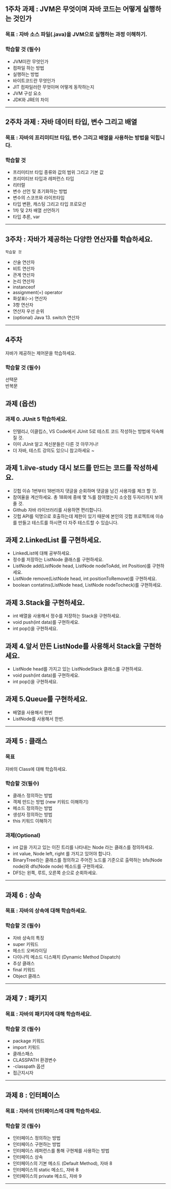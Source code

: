 
## 1주차 과제 : JVM은 무엇이며 자바 코드는 어떻게 실행하는 것인가   

### 목표 : 자바 소스 파일(.java)을 JVM으로 실행하는 과정 이해하기.   

### 학습할 것 (필수)   
* JVM이란 무엇인가   
* 컴파일 하는 방법   
* 실행하는 방법   
* 바이트코드란 무엇인가   
* JIT 컴파일러란 무엇이며 어떻게 동작하는지    
* JVM 구성 요소   
* JDK와 JRE의 차이    

-----------------------------

## 2주차 과제 : 자바 데이터 타입, 변수 그리고 배열   

### 목표 : 자바의 프리미티브 타입, 변수 그리고 배열을 사용하는 방법을 익힙니다.   

### 학습할 것    
* 프리미티브 타입 종류와 값의 범위 그리고 기본 값   
* 프리미티브 타입과 레퍼런스 타입   
* 리터럴   
* 변수 선언 및 초기화하는 방법   
* 변수의 스코프와 라이프타임   
* 타입 변환, 캐스팅 그리고 타입 프로모션   
* 1차 및 2차 배열 선언하기   
* 타입 추론, var   

-------------------------------

## 3주차 : 자바가 제공하는 다양한 연산자를 학습하세요.
`학습할 것`
* 산술 연산자
* 비트 연산자
* 관계 연산자
* 논리 연산자
* instanceof
* assignment(=) operator
* 화살표(->) 연산자
* 3항 연산자
* 연산자 우선 순위
* (optional) Java 13. switch 연산자

-----------------------------

## 4주차    
자바가 제공하는 제어문을 학습하세요.

### 학습할 것 (필수)   

선택문   
반복문

## 과제 (옵션)   
### 과제 0. JUnit 5 학습하세요.   
* 인텔리J, 이클립스, VS Code에서 JUnit 5로 테스트 코드 작성하는 방법에 익숙해 질 것.   
* 이미 JUnit 알고 계신분들은 다른 것 아무거나!   
* 더 자바, 테스트 강의도 있으니 참고하세요 ~    

## 과제 1.ilve-study 대시 보드를 만드는 코드를 작성하세요.   
* 깃헙 이슈 1번부터 18번까지 댓글을 순회하며 댓글을 남긴 사용자를 체크 할 것.   
* 참여율을 계산하세요. 총 18회에 중에 몇 %를 참여했는지 소숫점 두자리까지 보여줄 것.   
* Github 자바 라이브러리를 사용하면 편리합니다.   
* 깃헙 API를 익명으로 호출하는데 제한이 있기 때문에 본인의 깃헙 프로젝트에 이슈를 만들고 테스트를 하시면 더 자주 테스트할 수 있습니다.   

## 과제 2.LinkedList 를 구현하세요.   
* LinkedList에 대해 공부하세요.
* 정수를 저장하는 ListNode 클래스를 구현하세요.   
* ListNode add(ListNode head, ListNode nodeToAdd, int Position)를 구현하세요.   
* ListNode remove(ListNode head, int positionToRemove)를 구현하세요.   
* boolean contatins(ListNode head, ListNode nodeTocheck)를 구현하세요.   
## 과제 3.Stack을 구현하세요.   

* int 배열을 사용해서 정수를 저장하는 Stack을 구현하세요.   
* void push(int data)를 구현하세요.   
* int pop()을 구현하세요.   

## 과제 4.앞서 만든 ListNode를 사용해서 Stack을 구현하세요.   
* ListNode head를 가지고 있는 ListNodeStack 클래스를 구현하세요.   
* void push(int data)를 구현하세요.   
* int pop()을 구현하세요.   

## 과제 5.Queue를 구현하세요.    
* 배열을 사용해서 한번   
* ListNode를 사용해서 한번.   

----------------------------------

## 과제 5 : 클래스   
### 목표   
자바의 Class에 대해 학습하세요.

### 학습할 것(필수)    
* 클래스 정의하는 방법
* 객체 만드는 방법 (new 키워드 이해하기)   
* 메소드 정의하는 방법   
* 생성자 정의하는 방법   
* this 키워드 이해하기   
### 과제(Optional)   
* int 값을 가지고 있는 이진 트리를 나타내는 Node 라는 클래스를 정의하세요.   
* int value, Node left, right 를 가지고 있어야 합니다.   
* BinaryTree라는 클래스를 정의하고 주어진 노드를 기준으로 출력하는 bfs(Node node)와 dfs(Node node) 메소드를 구현하세요.   
* DFS는 왼쪽, 루트, 오른쪽 순으로 순회하세요.   

---------------

## 과제 6 : 상속   

### 목표 : 자바의 상속에 대해 학습하세요.   

### 학습할 것 (필수)      
* 자바 상속의 특징   
* super 키워드   
* 메소드 오버라이딩   
* 다이나믹 메소드 디스패치 (Dynamic Method Dispatch)   
* 추상 클래스   
* final 키워드   
* Object 클래스   

----------------

## 과제 7 : 패키지   

### 목표 : 자바의 패키지에 대해 학습하세요.    

### 학습할 것 (필수)      
* package 키워드   
* import 키워드   
* 클래스패스   
* CLASSPATH 환경변수   
* -classpath 옵션   
* 접근지시자   


------------------

## 과제 8 : 인터페이스   

### 목표 : 자바의 인터페이스에 대해 학습하세요.   

### 학습할 것 (필수)      
* 인터페이스 정의하는 방법   
* 인터페이스 구현하는 방법   
* 인터페이스 레퍼런스를 통해 구현체를 사용하는 방법   
* 인터페이스 상속   
* 인터페이스의 기본 메소드 (Default Method), 자바 8   
* 인터페이스의 static 메소드, 자바 8   
* 인터페이스의 private 메소드, 자바 9   

-------------------------


